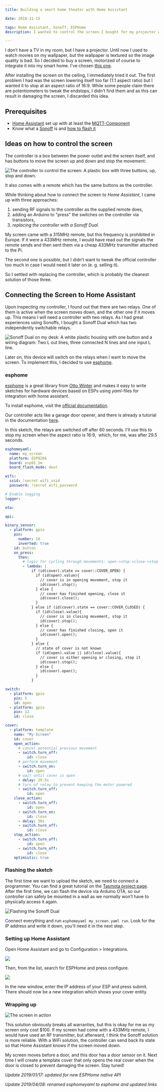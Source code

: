 ```yaml
---
title: Building a smart home theater with Home Assistant

date: 2018-11-15

tags: Home Assistant, Sonoff, ESPHome
description: I wanted to control the screen I bought for my projector with Home Assistant, so I replaced the controller with a Sonoff Dual and used esphomeyaml to create the program.

---
```


I don’t have a TV in my room, but I have a projector. Until now I used to watch movies on my wallpaper, but the wallpaper is textured so the image quality is bad. So I decided to buy a screen, motorized of course to integrate it into my smart home. I've chosen [this one](https://www.amazon.de/gp/product/B00X445AQI/ref=oh_aui_detailpage_o03_s00?ie=UTF8&amp;psc=1).

After installing the screen on the ceiling, I immediately tried it out. The first problem I had was the screen lowering itself too far (1:1 aspect ratio) but I wanted it to stop at an aspect ratio of 16:9. While some people claim there are potentiometers to tweak the endstops, I didn’t find them and as this can result in damaging the screen, I discarded this idea.

## Prerequisites

- [Home Assistant](https://www.home-assistant.io/) set up with at least the [MQTT-Component](https://www.home-assistant.io/docs/mqtt/)
- Know what a [Sonoff](https://www.itead.cc/sonoff-pow-r2.html) is and [how to flash it](https://github.com/arendst/Sonoff-Tasmota/wiki/Hardware-Preparation)

## Ideas on how to control the screen

The controller is a box between the power outlet and the screen itself, and has buttons to move the screen up and down and stop the movement:

![The controller to control the screen: A plastic box with three buttons, up, stop and down.](/content/images/2018/11/controller_old.jpg)

It also comes with a remote which has the same buttons as the controller.

While thinking about how to connect the screen to *Home Assistant*, I came up with three approaches:

1. sending RF signals to the controller as the supplied remote does,
2. adding an Arduino to "press" the switches on the controller via transistors,
3. *replacing the controller with a Sonoff Dual.*

My screen came with a 315MHz remote, but this frequency is prohibited in Europe. If it were a 433MHz remote, I would have read out the signals the remote sends and then sent them via a cheap 433MHz transmitter attached to the Pi.

The second one is possible, but I didn’t want to tweak the official controller too much in case I would need it later on (e. g. selling it).

So I settled with replacing the controller, which is probably the cleanest solution of those three. 

## Connecting the Screen to Home Assistant

Upon inspecting my controller, I found out that there are two relays. One of them is active when the screen moves down, and the other one if it moves up. This means I will need a controller with two relays. As I had great experiences using Sonoffs, I bought a Sonoff Dual which has two independently switchable relays.

![Sonoff Dual on my desk: A white plastic housing with one button and a wiring diagram: Two L out lines, three connected N lines and one input L line.](/content/images/2018/11/sonoff_dual.jpg)

Later on, this device will switch on the relays when I want to move the screen. To implement this, I decided to use [esphome](https://esphome.io).

### esphome

[esphome](https://esphome.io) is a great library from [Otto Winter](https://github.com/OttoWinter/) and makes it easy to write sketches for hardware devices based on ESPs using *yaml*-files for integration with home assistant. 

To install esphome, visit the [official documentation](https://esphome.io/guides/getting_started_command_line.html).

Our controller acts like a garage door opener, and there is already a tutorial in the documentation [here](https://esphome.io/cookbook/dual-r2-cover.html).

In this sketch, the relays are switched off after 60 seconds. I'll use this to stop my screen when the aspect ratio is 16:9,  which, for me, was after 29.5 seconds.

```yaml
esphomeyaml:
  name: my_screen
  platform: ESP8266
  board: esp01_1m
  board_flash_mode: dout

wifi:
  ssid: !secret wifi_ssid
  password: !secret wifi_password

# Enable logging
logger:

ota:

api:

binary_sensor:
  - platform: gpio
    pin:
      number: 10
      inverted: true
    id: button
    on_press:
      then:
        # logic for cycling through movements: open->stop->close->stop->...
        - lambda: |
            if (id(cover).state == cover::COVER_OPEN) {
              if (id(open).value){
                // cover is in opening movement, stop it
                id(cover).stop();
              } else {
                // cover has finished opening, close it
                id(cover).close();
              }
            } else if (id(cover).state == cover::COVER_CLOSED) {
              if (id(close).value){
                // cover is in closing movement, stop it
                id(cover).stop();
              } else {
                // cover has finished closing, open it
                id(cover).open();
              }
            } else {
              // state of cover is not known
              if (id(open).value || id(close).value){
                // cover is either opening or closing, stop it
                id(cover).stop();
              } else {
                id(cover).open();
              }
            }

switch:
  - platform: gpio
    pin: 5
    id: open
  - platform: gpio
    pin: 12
    id: close

cover:
  - platform: template
    name: "My Screen"
    id: cover
    open_action:
      # cancel potential previous movement
      - switch.turn_off:
          id: close
      # perform movement
      - switch.turn_on:
          id: open
      # wait until cover is open
      - delay: 29.5s
      # turn of relay to prevent keeping the motor powered
      - switch.turn_off:
          id: open
    close_action:
      - switch.turn_off:
          id: open
      - switch.turn_on:
          id: close
      - delay: 30s
      - switch.turn_off:
          id: close
    stop_action:
      - switch.turn_off:
          id: open
      - switch.turn_off:
          id: close
    optimistic: true
```

### Flashing the sketch

The first time we want to upload the sketch, we need to connect a programmer. You can find a great tutorial on the [Tasmota project page](https://github.com/arendst/Sonoff-Tasmota/wiki/Hardware-Preparation). After the first time, we can flash the device via Arduino OTA, so our controller can safely be mounted in a wall as we normally won’t have to physically access it again.

![Flashing the Sonoff Dual](/content/images/2018/11/flashing.jpg)

Connect everything and run `esphomeyaml my_screen.yaml run`. Look for the IP address and write it down, you'll need it in the next step.

### Setting up Home Assistant

Open Home Assistant and go to Configuration > Integrations.

![](/content/images/2019/01/esphome_config_001.png)

Then, from the list, search for ESPHome and press configure.

![](/content/images/2019/01/esphome_config_002.png)

In the new window, enter the IP address of your ESP and press submit. There should now be a new integration which shows your cover entity.

### Wrapping up

![The screen in action](/content/images/2018/11/vigoflix.jpg)

This solution obviously breaks all warranties, but this is okay for me as my screen only cost $100. If my screen had come with a 433MHz remote, I would have used an RF transmitter, but afterward, I think the Sonoff solution is more reliable. With a WiFi solution, the controller can send back its state so that Home Assistant knows if the screen moved down.

My screen moves before a door, and this door has a door sensor on it. Next time I will create a template cover that only opens the real cover when the door is closed to prevent damaging the screen. Stay tuned!

*Update 2019/01/17: updated for new ESPHome native API*

*Update 2019/04/08: renamed esphomeyaml to esphome and updated links*

